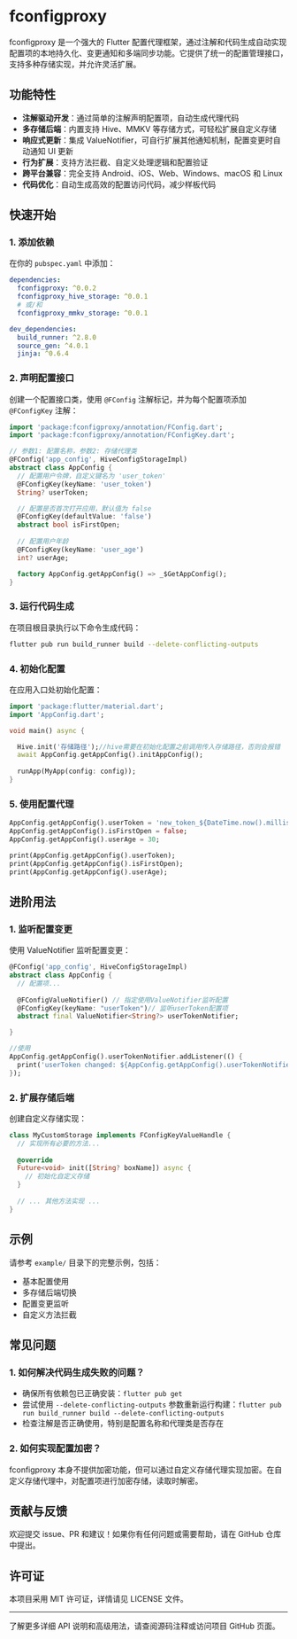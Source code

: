 # fconfigproxy

fconfigproxy 是一个强大的 Flutter 配置代理框架，通过注解和代码生成自动实现配置项的本地持久化、变更通知和多端同步功能。它提供了统一的配置管理接口，支持多种存储实现，并允许灵活扩展。

## 功能特性

- **注解驱动开发**：通过简单的注解声明配置项，自动生成代理代码
- **多存储后端**：内置支持 Hive、MMKV 等存储方式，可轻松扩展自定义存储
- **响应式更新**：集成 ValueNotifier，可自行扩展其他通知机制，配置变更时自动通知 UI 更新
- **行为扩展**：支持方法拦截、自定义处理逻辑和配置验证
- **跨平台兼容**：完全支持 Android、iOS、Web、Windows、macOS 和 Linux
- **代码优化**：自动生成高效的配置访问代码，减少样板代码

## 快速开始

### 1. 添加依赖

在你的 `pubspec.yaml` 中添加：

```yaml
dependencies:
  fconfigproxy: ^0.0.2
  fconfigproxy_hive_storage: ^0.0.1
  # 或/和
  fconfigproxy_mmkv_storage: ^0.0.1

dev_dependencies:
  build_runner: ^2.8.0
  source_gen: ^4.0.1
  jinja: ^0.6.4
```

### 2. 声明配置接口

创建一个配置接口类，使用 `@FConfig` 注解标记，并为每个配置项添加 `@FConfigKey` 注解：

```dart
import 'package:fconfigproxy/annotation/FConfig.dart';
import 'package:fconfigproxy/annotation/FConfigKey.dart';

// 参数1: 配置名称，参数2: 存储代理类
@FConfig('app_config', HiveConfigStorageImpl)
abstract class AppConfig {
  // 配置用户令牌，自定义键名为 'user_token'
  @FConfigKey(keyName: 'user_token')
  String? userToken;

  // 配置是否首次打开应用，默认值为 false
  @FConfigKey(defaultValue: 'false')
  abstract bool isFirstOpen;
  
  // 配置用户年龄
  @FConfigKey(keyName: 'user_age')
  int? userAge;

  factory AppConfig.getAppConfig() => _$GetAppConfig();
}
```

### 3. 运行代码生成

在项目根目录执行以下命令生成代码：

```sh
flutter pub run build_runner build --delete-conflicting-outputs
```

### 4. 初始化配置

在应用入口处初始化配置：

```dart
import 'package:flutter/material.dart';
import 'AppConfig.dart';

void main() async {

  Hive.init('存储路径');//hive需要在初始化配置之前调用传入存储路径，否则会报错
  await AppConfig.getAppConfig().initAppConfig();
  
  runApp(MyApp(config: config));
}
```

### 5. 使用配置代理

```dart
AppConfig.getAppConfig().userToken = 'new_token_${DateTime.now().millisecondsSinceEpoch}';
AppConfig.getAppConfig().isFirstOpen = false;
AppConfig.getAppConfig().userAge = 30;

print(AppConfig.getAppConfig().userToken);
print(AppConfig.getAppConfig().isFirstOpen);
print(AppConfig.getAppConfig().userAge);


```

## 进阶用法

### 1. 监听配置变更

使用 ValueNotifier 监听配置变更：

```dart
@FConfig('app_config', HiveConfigStorageImpl)
abstract class AppConfig {
  // 配置项...
  
  @FConfigValueNotifier() // 指定使用ValueNotifier监听配置
  @FConfigKey(keyName: "userToken")// 监听userToken配置项
  abstract final ValueNotifier<String?> userTokenNotifier;

}

//使用
AppConfig.getAppConfig().userTokenNotifier.addListener(() {
  print('userToken changed: ${AppConfig.getAppConfig().userTokenNotifier.value}');
});

```


### 2. 扩展存储后端

创建自定义存储实现：

```dart
class MyCustomStorage implements FConfigKeyValueHandle {
  // 实现所有必要的方法...
  
  @override
  Future<void> init([String? boxName]) async {
    // 初始化自定义存储
  }
  
  // ... 其他方法实现 ...
}
```


## 示例

请参考 `example/` 目录下的完整示例，包括：
- 基本配置使用
- 多存储后端切换
- 配置变更监听
- 自定义方法拦截

## 常见问题

### 1. 如何解决代码生成失败的问题？
- 确保所有依赖包已正确安装：`flutter pub get`
- 尝试使用 `--delete-conflicting-outputs` 参数重新运行构建：`flutter pub run build_runner build --delete-conflicting-outputs`
- 检查注解是否正确使用，特别是配置名称和代理类是否存在

### 2. 如何实现配置加密？
fconfigproxy 本身不提供加密功能，但可以通过自定义存储代理实现加密。在自定义存储代理中，对配置项进行加密存储，读取时解密。


## 贡献与反馈

欢迎提交 issue、PR 和建议！如果你有任何问题或需要帮助，请在 GitHub 仓库中提出。

## 许可证

本项目采用 MIT 许可证，详情请见 LICENSE 文件。

---

了解更多详细 API 说明和高级用法，请查阅源码注释或访问项目 GitHub 页面。

